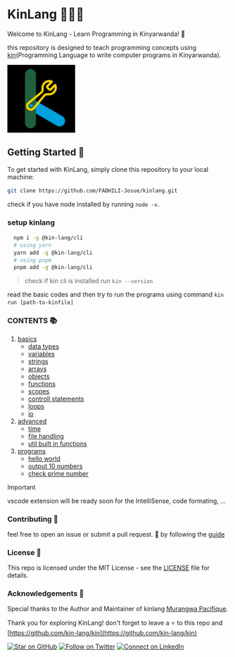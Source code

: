 # KinLang 🚀🚀🚀

Welcome to KinLang - Learn Programming in Kinyarwanda! 🎉

this repository is designed to teach programming concepts using [kin](github.com/kin-lang/kin)(Programming Language to write computer programs in Kinyarwanda).

![kin logo](./kin.png)

## Getting Started 🏁

To get started with KinLang, simply clone this repository to your local machine:

```bash
git clone https://github.com/FADHILI-Josue/kinlang.git
```

check if you have node installed by running `node -v`.

### setup kinlang 
```bash
  npm i -g @kin-lang/cli
  # using yarn
  yarn add -g @kin-lang/cli
  # using pnpm
  pnpm add -g @kin-lang/cli
```
> check if kin cli is installed run `kin --version`

read the basic codes and then try to run the programs using command `kin run [path-to-kinfile]` 

### CONTENTS 📚
 1. [basics](basics)
    - [data types](/basics/01_data_types.kin)
    - [variables](/basics/02_data_types.kin)
    - [strings](/basics/02_data_types.kin)
    - [arrays](/basics/02_data_types.kin)
    - [objects](/basics/02_data_types.kin)
    - [functions](/basics/02_data_types.kin)
    - [scopes](/basics/02_data_types.kin)
    - [controll statements](/basics/02_data_types.kin)
    - [loops](/basics/02_data_types.kin)
    - [io](/basics/02_data_types.kin)
 2. [advanced](/advanced)
    - [time](/advanced/time.kin)
    - [file handling](/advanced/file_handling.kin)
    - [util built in functions](/advanced/builtin_fns.kin) 
 3. [programs](/programs)
    - [hello world](/programs/hello_world.kin)
    - [output 10 numbers](/programs/output_10_nbrs.kin)
    - [check prime number](/programs/check_prime_nbr.kin)


> [!IMPORTANT]
> vscode extension will be ready soon for the IntelliSense, code formating, ...

### Contributing 🤝
feel free to open an issue or submit a pull request. 🌟 by following the [guide](/CONTRIBUTING.md)

### License 📝
This repo is licensed under the MIT License - see the [LICENSE](/LICENSE) file for details.

### Acknowledgements 🙏
Special thanks to the Author and Maintainer of kinlang [Murangwa Pacifique](https://github.com/pacifiquem).


Thank you for exploring KinLang!
don't forget to leave a ⭐ to this repo and [https://github.com/kin-lang/kin](https://github.com/kin-lang/kin)


[![Star on GitHub](https://img.shields.io/github/stars/FADHILI-Josue/kinlang.svg?style=social)](https://github.com/FADHILI-Josue/kinlang/stargazers)
[![Follow on Twitter](https://img.shields.io/twitter/follow/FADHILIJosue?style=social)](https://twitter.com/FADHILIJosue)
[![Connect on LinkedIn](https://img.shields.io/badge/connect-linkedin-blue)](https://www.linkedin.com/in/fadhili-josue/)




